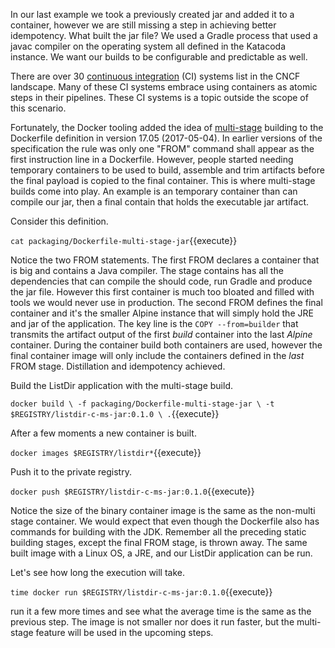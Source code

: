 In our last example we took a previously created jar and added it to a container, however we are still missing a step in achieving better idempotency. What built the jar file? We used a Gradle process that used a javac compiler on the operating system all defined in the Katacoda instance. We want our builds to be configurable and predictable as well. 

There are over 30 [continuous integration](https://landscape.cncf.io/category=continuous-integration-delivery&format=card-mode&grouping=category) (CI) systems list in the CNCF landscape. Many of these CI systems embrace using containers as atomic steps in their pipelines. These CI systems is a topic outside the scope of this scenario.

Fortunately, the Docker tooling added the idea of [multi-stage](https://docs.docker.com/develop/develop-images/multistage-build/) building to the Dockerfile definition in version 17.05 (2017-05-04). In earlier versions of the specification the rule was only one "FROM" command shall appear as the first instruction line in a Dockerfile. However, people started needing temporary containers to be used to build, assemble and trim artifacts before the final payload is copied to the final container. This is where multi-stage builds come into play. An example is an temporary container than can compile our jar, then a final contain that holds the executable jar artifact.

Consider this definition.

`cat packaging/Dockerfile-multi-stage-jar`{{execute}}

Notice the two FROM statements. The first FROM declares a container that is big and contains a Java compiler. The stage contains has all the dependencies that can compile the should code, run Gradle and produce the jar file. However this first container is much too bloated and filled with tools we would never use in production. The second FROM defines the final container and it's the smaller Alpine instance that will simply hold the JRE and jar of the application. The key line is the `COPY --from=builder` that transmits the artifact output of the first _build_ container into the last _Alpine_ container. During the container build both containers are used, however the final container image will only include the containers defined in the _last_ FROM stage. Distillation and idempotency achieved.

Build the ListDir application with the multi-stage build.

`docker build \
-f packaging/Dockerfile-multi-stage-jar \
-t $REGISTRY/listdir-c-ms-jar:0.1.0 \
.`{{execute}}

After a few moments a new container is built.

`docker images $REGISTRY/listdir*`{{execute}}

Push it to the private registry.

`docker push $REGISTRY/listdir-c-ms-jar:0.1.0`{{execute}}

Notice the size of the binary container image is the same as the non-multi stage container. We would expect that even though the Dockerfile also has commands for building with the JDK. Remember all the preceding static building stages, except the final FROM stage, is thrown away. The same built image with a Linux OS, a JRE, and our ListDir application can be run.

Let's see how long the execution will take.

`time docker run $REGISTRY/listdir-c-ms-jar:0.1.0`{{execute}}

run it a few more times and see what the average time is the same as the previous step. The image is not smaller nor does it run faster, but the multi-stage feature will be used in the upcoming steps.
